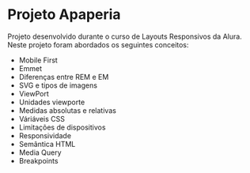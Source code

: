 # Projeto Apaperia

Projeto desenvolvido durante o curso de Layouts Responsivos da Alura. Neste projeto foram abordados os seguintes conceitos:

- Mobile First
- Emmet
- Diferenças entre REM e EM
- SVG e tipos de imagens
- ViewPort
- Unidades viewporte
- Medidas absolutas e relativas
- Váriáveis CSS
- Limitações de dispositivos
- Responsividade
- Semântica HTML
- Media Query
- Breakpoints
